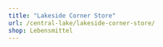 ```yaml
---
title: "Lakeside Corner Store"
url: /central-lake/lakeside-corner-store/
shop: Lebensmittel
---
```

